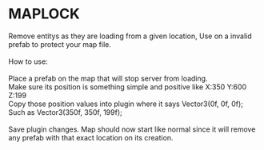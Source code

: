 # MAPLOCK
Remove entitys as they are loading from a given location, Use on a invalid prefab to protect your map file.<br><br>
How to use:<br><br>Place a prefab on the map that will stop server from loading.<br>
Make sure its position is something simple and positive like X:350 Y:600 Z:199<br>
Copy those position values into plugin  where it says Vector3(0f, 0f, 0f);<br>
Such as Vector3(350f, 350f, 199f);<br><br>
Save plugin changes. Map should now start like normal since it will remove any prefab with that exact location on its creation.
